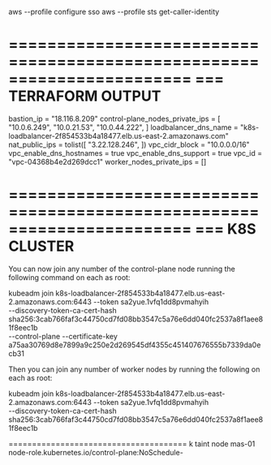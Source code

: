 
aws --profile configure sso
aws --profile sts get-caller-identity

=======================================================================
===    TERRAFORM OUTPUT
=======================================================================
bastion_ip = "18.116.8.209"
control-plane_nodes_private_ips = [
  "10.0.6.249",
  "10.0.21.53",
  "10.0.44.222",
]
loadbalancer_dns_name = "k8s-loadbalancer-2f854533b4a18477.elb.us-east-2.amazonaws.com"
nat_public_ips = tolist([
  "3.22.128.246",
])
vpc_cidr_block = "10.0.0.0/16"
vpc_enable_dns_hostnames = true
vpc_enable_dns_support = true
vpc_id = "vpc-04368b4e2d269dcc1"
worker_nodes_private_ips = []

=======================================================================
===    K8S CLUSTER
=======================================================================

You can now join any number of the control-plane node running the following command on each as root:

  kubeadm join k8s-loadbalancer-2f854533b4a18477.elb.us-east-2.amazonaws.com:6443 --token sa2yue.1vfq1dd8pvmahyih \
        --discovery-token-ca-cert-hash sha256:3cab766faf3c44750cd7fd08bb3547c5a76e6dd040fc2537a8f1aee81f8eec1b \
        --control-plane --certificate-key a75aa30769d8e7899a9c250e2d269545df4355c451407676555b7339da0ecb31

Then you can join any number of worker nodes by running the following on each as root:

kubeadm join k8s-loadbalancer-2f854533b4a18477.elb.us-east-2.amazonaws.com:6443 --token sa2yue.1vfq1dd8pvmahyih \
        --discovery-token-ca-cert-hash sha256:3cab766faf3c44750cd7fd08bb3547c5a76e6dd040fc2537a8f1aee81f8eec1b 


======================================
k taint node mas-01 node-role.kubernetes.io/control-plane:NoSchedule-